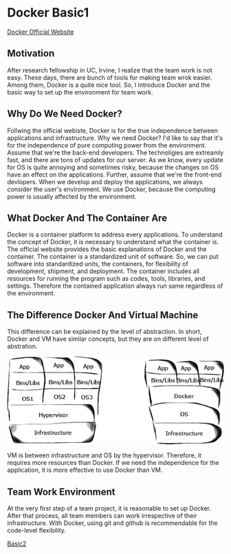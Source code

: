 # Docker Basic1

[Docker Official Website](https://www.docker.com/)

## Motivation
After research fellowship in UC, Irvine, I realize that the team work is not easy. These days, there are bunch of tools for making team wrok easier. Among them, Docker is a quite nice tool. So, I introduce Docker and the basic way to set up the environment for team work.

## Why Do We Need Docker?
Follwing the official webiste, Docker is for the true independence between applications and infrastructure. Why we need Docker? I'd like to say that it's for the independence of pure computing power from the environment. Assume that we're the back-end developers. The technoligies are extreamly fast, and there are tons of updates for our server. As we know, every update for OS is quite annoying and sometimes risky, because the changes on OS have an effect on the applications. Further, assume that we're the front-end devlopers. When we develop and deploy the applications, we always consider the user's environment. We use Docker, because the computing power is usually affected by the environment.

## What Docker And The Container Are
Docker is a container platform to address every applications. To understand the concept of Docker, it is necessary to understand what the container is. The official website provides the basic explanations of Docker and the container. The container is a standardized unit of software. So, we can put software into standardized units, the containers, for flexibility of development, shipment, and deployment. The container includes all resources for running the program such as codes, tools, libraries, and settings. Therefore the contained application always run same regardless of the environment. 

## The Difference Docker And Virtual Machine
This difference can be explained by the level of abstraction. In short, Docker and VM have similar concepts, but they are on different level of abstration. 

![Docker VS VM](./dockerVM.png)

VM is between infrastructure and OS by the hypervisor. Therefore, it requires more resources than Docker. If we need the independence for the application, it is more effective to use Docker than VM. 

## Team Work Environment
At the very first step of a team project, it is reasonable to set up Docker. After that process, all team members can work irrespective of their infrastructure. With Docker, using git and github is recommendable for the code-level flexibility.

[Basic2](./docker2.md)
